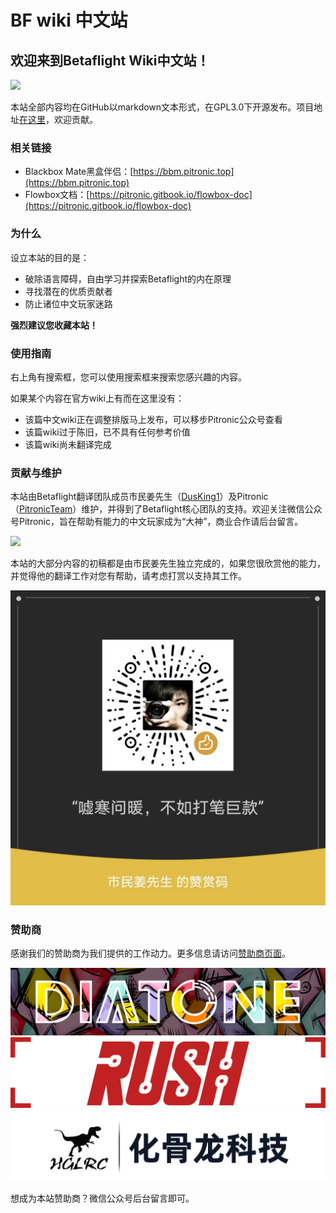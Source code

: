 # BF wiki 中文站

## 欢迎来到Betaflight Wiki中文站！

![](.gitbook/assets/bf_logo.png)

本站全部内容均在GitHub以markdown文本形式，在GPL3.0下开源发布。项目地址[在这里](https://github.com/AirFleetTeam/BF-wiki-in-Chinese)，欢迎贡献。

### 相关链接

* Blackbox Mate黑盒伴侣：[https://bbm.pitronic.top](https://bbm.pitronic.top)
* Flowbox文档：[https://pitronic.gitbook.io/flowbox-doc](https://pitronic.gitbook.io/flowbox-doc)

### 为什么

设立本站的目的是：

* 破除语言障碍，自由学习并探索Betaflight的内在原理
* 寻找潜在的优质贡献者
* 防止诸位中文玩家迷路

**强烈建议您收藏本站！**

### 使用指南

右上角有搜索框，您可以使用搜索框来搜索您感兴趣的内容。

如果某个内容在官方wiki上有而在这里没有：

* 该篇中文wiki正在调整排版马上发布，可以移步Pitronic公众号查看
* 该篇wiki过于陈旧，已不具有任何参考价值
* 该篇wiki尚未翻译完成

### 贡献与维护

本站由Betaflight翻译团队成员市民姜先生（[DusKing1](https://github.com/DusKing1)）及Pitronic（[PitronicTeam](https://github.com/pitronicteam)）维护，并得到了Betaflight核心团队的支持。欢迎关注微信公众号Pitronic，旨在帮助有能力的中文玩家成为“大神”，商业合作请后台留言。

![](.gitbook/assets/QRcode.png)

本站的大部分内容的初稿都是由市民姜先生独立完成的，如果您很欣赏他的能力，并觉得他的翻译工作对您有帮助，请考虑打赏以支持其工作。

![](.gitbook/assets/小姜的赞赏码.jpg)



### 赞助商

感谢我们的赞助商为我们提供的工作动力。更多信息请访问[赞助商页面](sponsors.md)。

[![](.gitbook/assets/DIATONE.png)](https://www.jahoooo.cn) ![](.gitbook/assets/RUSH+.jpg)[![](.gitbook/assets/hglrc.png) ](https://hglrc.taobao.com)

想成为本站赞助商？微信公众号后台留言即可。

